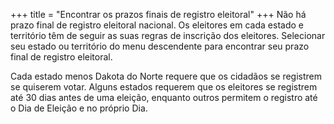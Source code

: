 +++
title = "Encontrar os prazos finais de registro eleitoral"
+++
Não há prazo final de registro eleitoral nacional. Os eleitores em cada estado e território têm de seguir as suas regras de inscrição dos eleitores. Selecionar seu estado ou território do menu descendente para encontrar seu prazo final de registro eleitoral.

Cada estado menos Dakota do Norte requere que os cidadãos se registrem se quiserem votar. Alguns estados requerem que os eleitores se registrem até 30 dias antes de uma eleição, enquanto outros permitem o registro até o Dia de Eleição e no próprio Dia.

